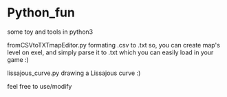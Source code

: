 # Python_fun
some toy and tools in python3

    fromCSVtoTXTmapEditor.py
  formating .csv to .txt 
so, you can create map's level on exel, and simply parse it to .txt which you can easily load in your game :)

  	lissajous_curve.py
  drawing a Lissajous curve :)
  
  
feel free to use/modify
